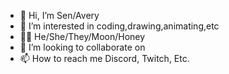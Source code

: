 - 👋 Hi, I’m Sen/Avery
- 👀 I’m interested in coding,drawing,animating,etc
- 🏳‍🌈 He/She/They/Moon/Honey
- 💞️ I’m looking to collaborate on 
- 📫 How to reach me Discord, Twitch, Etc.

<!---
senxo/senxo is a ✨ special ✨ repository because its `README.md` (this file) appears on your GitHub profile.
You can click the Preview link to take a look at your changes.
--->
